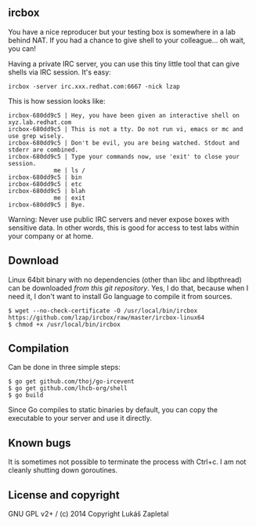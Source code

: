 ircbox
------

You have a nice reproducer but your testing box is somewhere in a lab behind
NAT. If you had a chance to give shell to your colleague... oh wait, you can!

Having a private IRC server, you can use this tiny little tool that can give
shells via IRC session. It's easy:

    ircbox -server irc.xxx.redhat.com:6667 -nick lzap

This is how session looks like:

    ircbox-680dd9c5 | Hey, you have been given an interactive shell on xyz.lab.redhat.com
    ircbox-680dd9c5 | This is not a tty. Do not run vi, emacs or mc and use grep wisely.
    ircbox-680dd9c5 | Don't be evil, you are being watched. Stdout and stderr are combined.
    ircbox-680dd9c5 | Type your commands now, use 'exit' to close your session.
                 me | ls /
    ircbox-680dd9c5 | bin
    ircbox-680dd9c5 | etc
    ircbox-680dd9c5 | blah
                 me | exit
    ircbox-680dd9c5 | Bye.

Warning: Never use public IRC servers and never expose boxes with sensitive
data. In other words, this is good for access to test labs within your company
or at home.

Download
--------

Linux 64bit binary with no dependencies (other than libc and libpthread) can
be downloaded *from this git repository*. Yes, I do that, because when I need
it, I don't want to install Go language to compile it from sources.

    $ wget --no-check-certificate -O /usr/local/bin/ircbox https://github.com/lzap/ircbox/raw/master/ircbox-linux64
    $ chmod +x /usr/local/bin/ircbox

Compilation
-----------

Can be done in three simple steps:

    $ go get github.com/thoj/go-ircevent
    $ go get github.com/lhcb-org/shell
    $ go build

Since Go compiles to static binaries by default, you can copy the executable
to your server and use it directly.

Known bugs
----------

It is sometimes not possible to terminate the process with Ctrl+c. I am not
cleanly shutting down goroutines.

License and copyright
---------------------

GNU GPL v2+ / (c) 2014 Copyright Lukáš Zapletal
